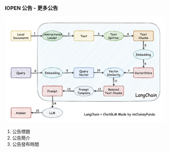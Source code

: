 ### IOPEN 公告 - 更多公告

![測試](https://raw.githubusercontent.com/Neobase1412/Neo-Book/main/image/langchain%2Bchatglm.png)

1. 公告標題
2. 公告簡介
3. 公告發布時間
